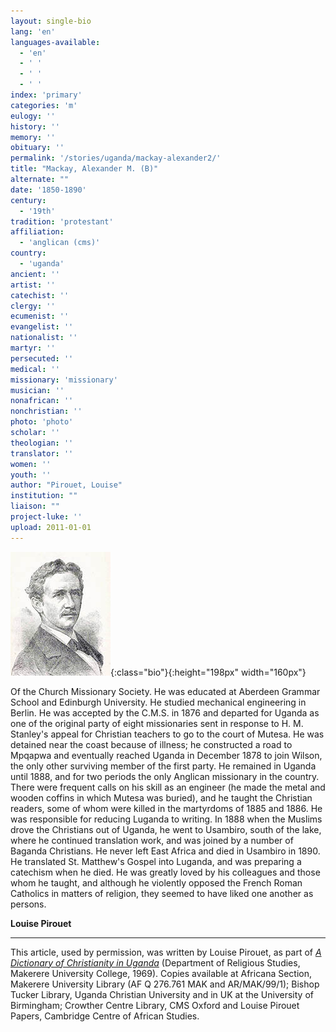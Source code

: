 ```yaml
---
layout: single-bio
lang: 'en'
languages-available:
  - 'en'
  - ' '
  - ' '
  - ' '
index: 'primary'
categories: 'm'
eulogy: ''
history: ''
memory: ''
obituary: ''
permalink: '/stories/uganda/mackay-alexander2/'
title: "Mackay, Alexander M. (B)"
alternate: ""
date: '1850-1890'
century:
  - '19th'
tradition: 'protestant'
affiliation:
  - 'anglican (cms)'
country:
  - 'uganda'
ancient: ''
artist: ''
catechist: ''
clergy: ''
ecumenist: ''
evangelist: ''
nationalist: ''
martyr: ''
persecuted: ''
medical: ''
missionary: 'missionary'
musician: ''
nonafrican: ''
nonchristian: ''
photo: 'photo'
scholar: ''
theologian: ''
translator: ''
women: ''
youth: ''
author: "Pirouet, Louise"
institution: ""
liaison: ""
project-luke: ''
upload: 2011-01-01
---
```


![](/images/bio-pics/uganda/mackay-alexander2/mackay-alexander.jpg){:class="bio"}{:height="198px" width="160px"}

Of the Church Missionary Society. He was educated at Aberdeen Grammar School and Edinburgh University. He studied mechanical engineering in Berlin. He was accepted by the C.M.S. in 1876 and departed for Uganda as one of the original party of eight missionaries sent in response to H. M. Stanley's appeal for Christian teachers to go to the court of Mutesa. He was detained near the coast because of illness; he constructed a road to Mpqapwa and eventually reached Uganda in December 1878 to join Wilson, the only other surviving member of the first party. He remained in Uganda until 1888, and for two periods the only Anglican missionary in the country. There were frequent calls on his skill as an engineer (he made the metal and wooden coffins in which Mutesa was buried), and he taught the Christian readers, some of whom were killed in the martyrdoms of 1885 and 1886. He was responsible for reducing Luganda to writing. In 1888 when the Muslims drove the Christians out of Uganda, he went to Usambiro, south of the lake, where he continued translation work, and was joined by a number of Baganda Christians. He never left East Africa and died in Usambiro in 1890. He translated St. Matthew's Gospel into Luganda, and was preparing a catechism when he died. He was greatly loved by his colleagues and those whom he taught, and although he violently opposed the French Roman Catholics in matters of religion, they seemed to have liked one another as persons.

**Louise Pirouet**

---

This article, used by permission, was written by Louise Pirouet, as part of [*A Dictionary of Christianity in Uganda*](../pirouet-foreword/) (Department of Religious Studies, Makerere University College, 1969). Copies available at Africana Section, Makerere University Library (AF Q 276.761 MAK and AR/MAK/99/1); Bishop Tucker Library, Uganda Christian University and in UK at the University of Birmingham; Crowther Centre Library, CMS Oxford and Louise Pirouet Papers, Cambridge Centre of African Studies.
